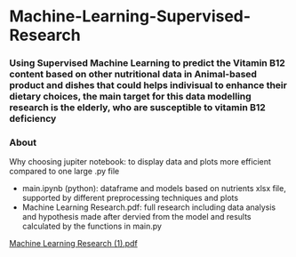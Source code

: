 # Machine-Learning-Supervised-Research

### Using Supervised Machine Learning to predict the Vitamin B12 content based on other nutritional data in Animal-based product and dishes that could helps indivisual to enhance their dietary choices, the main target for this data modelling research is the elderly, who are susceptible to vitamin B12 deficiency

### About
Why choosing jupiter notebook: to display data and plots more efficient compared to one large .py file
* main.ipynb (python): dataframe and models based on nutrients xlsx file, supported by different preprocessing techniques and plots
* Machine Learning Research.pdf: full research including data analysis and hypothesis made after dervied from the model and results calculated by the functions in main.py


[Machine Learning Research (1).pdf](https://github.com/Andylenguyen237/ML-Supervised-Research/files/12820703/Machine.Learning.Research.1.pdf)
